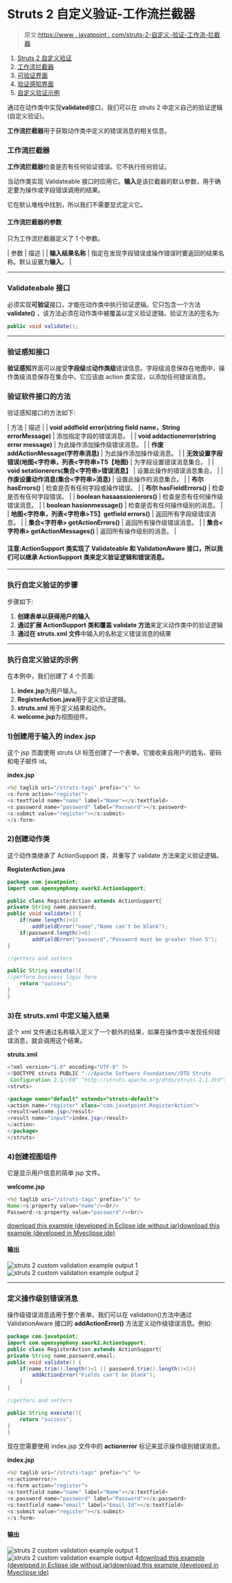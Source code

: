 # Struts 2 自定义验证-工作流拦截器

> 原文:[https://www . javatpoint . com/struts-2-自定义-验证-工作流-拦截器](https://www.javatpoint.com/struts-2-custom-validation-workflow-interceptor)

1.  [Struts 2 自定义验证](#)
2.  [工作流拦截器](#)
3.  [可验证界面](#)
4.  [验证感知界面](#)
5.  [自定义验证示例](#)

通过在动作类中实现**validated**接口，我们可以在 struts 2 中定义自己的验证逻辑(自定义验证)。

**工作流拦截器**用于获取动作类中定义的错误消息的相关信息。

### 工作流拦截器

**工作流拦截器**检查是否有任何验证错误。它不执行任何验证。

当动作类实现 Validateable 接口时应用它。**输入**是该拦截器的默认参数，用于确定要为操作或字段错误调用的结果。

它在默认堆栈中找到，所以我们不需要显式定义它。

#### 工作流拦截器的参数

只为工作流拦截器定义了 1 个参数。

| 参数 | 描述 |
| **输入结果名称** | 指定在发现字段错误或操作错误时要返回的结果名称。默认设置为**输入**。 |

* * *

### Validateabale 接口

必须实现**可验证**接口，才能在动作类中执行验证逻辑。它只包含一个方法 **validate()** ，该方法必须在动作类中被覆盖以定义验证逻辑。验证方法的签名为:

```java
public void validate();

```

* * *

### 验证感知接口

**验证感知**界面可以接受**字段级**或**动作类级**错误信息。字段级消息保存在地图中，操作类级消息保存在集合中。它应该由 action 类实现，以添加任何错误消息。

### 验证软件接口的方法

验证感知接口的方法如下:

| 方法 | 描述 |
| **void addfield error(string field name，String errorMessage)** | 添加指定字段的错误消息。 |
| **void addactionerror(string error message)** | 为此操作添加操作级错误消息。 |
| **作废 addActionMessage(字符串消息)** | 为此操作添加操作级消息。 |
| **无效设置字段错误(地图<字符串，列表<字符串>T5【地图)** | 为字段设置错误消息集合。 |
| **void setationerers(集合<字符串>错误消息】** | 设置此操作的错误消息集合。 |
| **作废设置动作消息(集合<字符串>消息)** | 设置此操作的消息集合。 |
| **布尔 hasErrors()** | 检查是否有任何字段或操作错误。 |
| **布尔 hasFieldErrors()** | 检查是否有任何字段错误。 |
| **boolean hasaassionierors()** | 检查是否有任何操作级错误消息。 |
| **boolean hasionmessage()** | 检查是否有任何操作级别的消息。 |
| **地图<字符串，列表<字符串>T5】getfield errors()** | 返回所有字段级错误消息。 |
| **集合<字符串> getActionErrors()** | 返回所有操作级错误消息。 |
| **集合<字符串> getActionMessages()** | 返回所有操作级别的消息。 |

#### 注意:ActionSupport 类实现了 Validateable 和 ValidationAware 接口，所以我们可以继承 ActionSupport 类来定义验证逻辑和错误消息。

* * *

### 执行自定义验证的步骤

步骤如下:

1.  **创建表单以获得用户的输入**
2.  **通过扩展 ActionSupport 类和覆盖 validate 方法**来定义动作类中的验证逻辑
3.  **通过在 struts.xml 文件**中输入的名称定义错误消息的结果

* * *

### 执行自定义验证的示例

在本例中，我们创建了 4 个页面:

1.  **index.jsp**为用户输入。
2.  **RegisterAction.java**用于定义验证逻辑。
3.  **struts.xml** 用于定义结果和动作。
4.  **welcome.jsp**为视图组件。

### 1)创建用于输入的 index.jsp

这个 jsp 页面使用 struts UI 标签创建了一个表单。它接收来自用户的姓名、密码和电子邮件 id。

**index.jsp**

```java
<%@ taglib uri="/struts-tags" prefix="s" %>
<s:form action="register">
<s:textfield name="name" label="Name"></s:textfield>
<s:password name="password" label="Password"></s:password>
<s:submit value="register"></s:submit>
</s:form>

```

### 2)创建动作类

这个动作类继承了 ActionSupport 类，并重写了 validate 方法来定义验证逻辑。

**RegisterAction.java**

```java
package com.javatpoint;
import com.opensymphony.xwork2.ActionSupport;

public class RegisterAction extends ActionSupport{
private String name,password;
public void validate() {
	if(name.length()<1)
		addFieldError("name","Name can't be blank");
	if(password.length()<6)
		addFieldError("password","Password must be greater than 5");
}

//getters and setters

public String execute(){
//perform business logic here
	return "success";
}
}

```

### 3)在 struts.xml 中定义输入结果

这个 xml 文件通过名称输入定义了一个额外的结果，如果在操作类中发现任何错误消息，就会调用这个结果。

**struts.xml**

```java
<?xml version="1.0" encoding="UTF-8" ?>
<!DOCTYPE struts PUBLIC "-//Apache Software Foundation//DTD Struts
 Configuration 2.1//EN" "http://struts.apache.org/dtds/struts-2.1.dtd">
<struts>

<package name="default" extends="struts-default">
<action name="register" class="com.javatpoint.RegisterAction">
<result>welcome.jsp</result>
<result name="input">index.jsp</result>
</action>
</package>
</struts>    

```

### 4)创建视图组件

它是显示用户信息的简单 jsp 文件。

**welcome.jsp**

```java
<%@ taglib uri="/struts-tags" prefix="s" %>
Name:<s:property value="name"/><br/>
Password:<s:property value="password"/><br/>

```

[download this example (developed in Eclipse ide without jar)](https://static.javatpoint.com/src/st/eclipse/customvalidation.zip)[download this example (developed in Myeclipse ide)](https://static.javatpoint.com/src/st/customvalidation.zip)

#### 输出

![struts 2 custom validation example output 1](img/5bc79ce419e292297bc821f7e9801594.png) ![struts 2 custom validation example output 2](img/a315279f2b91574b85cbb681487eb401.png)

* * *

### 定义操作级别错误消息

操作级错误消息适用于整个表单。我们可以在 validation()方法中通过 ValidationAware 接口的 **addActionError()** 方法定义动作级错误消息。例如:

```java
package com.javatpoint;
import com.opensymphony.xwork2.ActionSupport;
public class RegisterAction extends ActionSupport{
private String name,password,email;
public void validate() {
	if(name.trim().length()<1 || password.trim().length()<1){
		addActionError("Fields can't be blank");
	}
}

//getters and setters

public String execute(){
	return "success";
}
}

```

现在您需要使用 index.jsp 文件中的 **actionerror** 标记来显示操作级别错误消息。

**index.jsp**

```java
<%@ taglib uri="/struts-tags" prefix="s" %>
<s:actionerror/>
<s:form action="register">
<s:textfield name="name" label="Name"></s:textfield>
<s:password name="password" label="Password"></s:password>
<s:textfield name="email" label="Email Id"></s:textfield>
<s:submit value="register"></s:submit>
</s:form>

```

#### 输出

![struts 2 custom validation example output 1](img/5bc79ce419e292297bc821f7e9801594.png) ![struts 2 custom validation example output 4](img/f9b32dfcf6837b1cb2ca7cde65f3296e.png)[download this example (developed in Eclipse ide without jar)](https://static.javatpoint.com/src/st/eclipse/customvalidation.zip)[download this example (developed in Myeclipse ide)](https://static.javatpoint.com/src/st/customvalidation.zip)